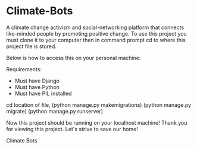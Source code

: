 # Climate-Bots
A climate change activism and social-networking platform that connects like-minded people by promoting positive change. To use this project you must clone it to your computer then in command prompt cd to where this project file is stored. 

Below is how to access this on your personal machine:  

Requirements:  
- Must have Django 
- Must have Python 
- Must have PIL installed 

cd location of file, (python manage.py makemigrations) (python manage.py migrate) (python manage.py runserver) 

Now this project should be running on your localhost machine!  Thank you for viewing this project. Let's strive to save our home!  

Climate Bots
